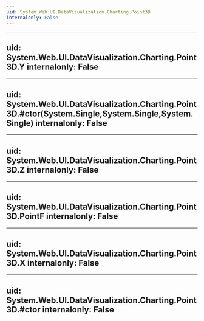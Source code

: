 ```yaml
---
uid: System.Web.UI.DataVisualization.Charting.Point3D
internalonly: False
---
```


---
uid: System.Web.UI.DataVisualization.Charting.Point3D.Y
internalonly: False
---

---
uid: System.Web.UI.DataVisualization.Charting.Point3D.#ctor(System.Single,System.Single,System.Single)
internalonly: False
---

---
uid: System.Web.UI.DataVisualization.Charting.Point3D.Z
internalonly: False
---

---
uid: System.Web.UI.DataVisualization.Charting.Point3D.PointF
internalonly: False
---

---
uid: System.Web.UI.DataVisualization.Charting.Point3D.X
internalonly: False
---

---
uid: System.Web.UI.DataVisualization.Charting.Point3D.#ctor
internalonly: False
---
